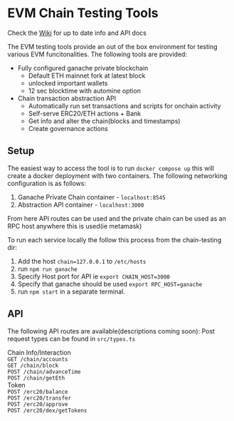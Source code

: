# EVM Chain Testing Tools

Check the [Wiki](https://github.com/hicommonwealth/commonwealth/wiki/Chain-Testing-Overview) for up to date info and API docs

The EVM testing tools provide an out of the box environment for testing various EVM funcitonalities. The following tools are provided:

* Fully configured ganache private blockchain
  * Default ETH mainnet fork at latest block
  * unlocked important wallets
  * 12 sec blocktime with automine option
* Chain transaction abstraction API
  * Automatically run set transactions and scripts for onchain activity
  * Self-serve ERC20/ETH actions + Bank
  * Get info and alter the chain(blocks and timestamps)
  * Create governance actions

## Setup

The easiest way to access the tool is to run `docker compose up` this will create a docker deployment with two containers. The following networking configuration is as follows:

1. Ganache Private Chain container - `localhost:8545`
2. Abstraction API container - `localhost:3000`

From here API routes can be used and the private chain can be used as an RPC host anywhere this is used(ie metamask)

To run each service locally the follow this process from the chain-testing dir:

1. Add the host `chain=127.0.0.1` to `/etc/hosts`
2. run `npm run ganache`
3. Specify Host port for API ie `export CHAIN_HOST=3000`
4. Specify that ganache should be used `export RPC_HOST=ganache`
5. run `npm start` in a separate terminal.

## API

The following API routes are available(descriptions coming soon):
Post request types can be found in `src/types.ts`

Chain Info/Interaction\
`GET /chain/accounts`\
`GET /chain/block`\
`POST /chain/advanceTime`\
`POST /chain/getEth`\
Token\
`POST /erc20/balance`\
`POST /erc20/transfer`\
`POST /erc20/approve`\
`POST /erc20/dex/getTokens`